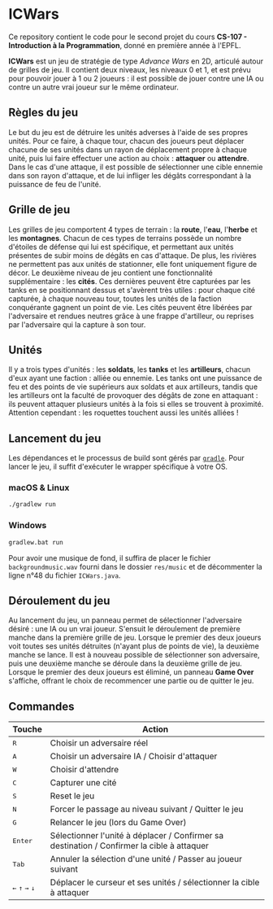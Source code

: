 ﻿# ICWars

Ce repository contient le code pour le second projet du cours **CS-107 - Introduction à la Programmation**, donné en première année à l'EPFL.

**ICWars** est un jeu de stratégie de type *Advance Wars* en 2D, articulé autour de grilles de jeu. Il contient deux niveaux, les niveaux $0$ et $1$, et est prévu pour pouvoir jouer à $1$ ou $2$ joueurs : il est possible de jouer contre une IA ou contre un autre vrai joueur sur le même ordinateur.

## Règles du jeu

Le but du jeu est de détruire les unités adverses à l'aide de ses propres unités. Pour ce faire, à chaque tour, chacun des joueurs peut déplacer chacune de ses unités dans un rayon de déplacement propre à chaque unité, puis lui faire effectuer une action au choix : **attaquer** ou **attendre**. Dans le cas d'une attaque, il est possible de sélectionner une cible ennemie dans son rayon d'attaque, et de lui infliger les dégâts correspondant à la puissance de feu de l'unité.

## Grille de jeu

Les grilles de jeu comportent 4 types de terrain : la **route**, l'**eau**, l'**herbe** et les **montagnes**. Chacun de ces types de terrains possède un nombre d'étoiles de défense qui lui est spécifique, et permettant aux unités présentes de subir moins de dégâts en cas d'attaque. De plus, les rivières ne permettent pas aux unités de stationner, elle font uniquement figure de décor. Le deuxième niveau de jeu contient une fonctionnalité supplémentaire : les **cités**. Ces dernières peuvent être capturées par les tanks en se positionnant dessus et s'avèrent très utiles : pour chaque cité capturée, à chaque nouveau tour, toutes les unités de la faction conquérante gagnent un point de vie. Les cités peuvent être libérées par l'adversaire et rendues neutres grâce à une frappe d'artilleur, ou reprises par l'adversaire qui la capture à son tour.

## Unités

Il y a trois types d'unités : les **soldats**, les **tanks** et les **artilleurs**, chacun d'eux ayant une faction : alliée ou ennemie. Les tanks ont une puissance de feu et des points de vie supérieurs aux soldats et aux artilleurs, tandis que les artilleurs ont la faculté de provoquer des dégâts de zone en attaquant : ils peuvent attaquer plusieurs unités à la fois si elles se trouvent à proximité. Attention cependant : les roquettes touchent aussi les unités alliées !

## Lancement du jeu

Les dépendances et le processus de build sont gérés par [`gradle`](https://gradle.org). Pour lancer le jeu, il suffit d'exécuter le wrapper spécifique à votre OS.

### macOS & Linux

```sh
./gradlew run
```

### Windows

```sh
gradlew.bat run
```

Pour avoir une musique de fond, il suffira de placer le fichier `backgroundmusic.wav` fourni dans le dossier `res/music` et de décommenter la ligne n°$48$ du fichier `ICWars.java`.

## Déroulement du jeu

Au lancement du jeu, un panneau permet de sélectionner l'adversaire désiré : une IA ou un vrai joueur. S'ensuit le déroulement de première manche dans la première grille de jeu. Lorsque le premier des deux joueurs voit toutes ses unités détruites (n'ayant plus de points de vie), la deuxième manche se lance. Il est à nouveau possible de sélectionner son adversaire, puis une deuxième manche se déroule dans la deuxième grille de jeu. Lorsque le premier des deux joueurs est éliminé, un panneau **Game Over** s'affiche, offrant le choix de recommencer une partie ou de quitter le jeu.

## Commandes

| Touche                                                                   | Action                                                                                     |
|--------------------------------------------------------------------------|--------------------------------------------------------------------------------------------|
| <kbd>R</kbd>                                                             | Choisir un adversaire réel                                                                 |
| <kbd>A</kbd>                                                             | Choisir un adversaire IA / Choisir d'attaquer                                              |
| <kbd>W </kbd>                                                            | Choisir d'attendre                                                                         |
| <kbd>C</kbd>                                                             | Capturer une cité                                                                          |
| <kbd>S</kbd>                                                             | Reset le jeu                                                                               |
| <kbd>N</kbd>                                                             | Forcer le passage au niveau suivant / Quitter le jeu                                       |
| <kbd>G</kbd>                                                             | Relancer le jeu (lors du Game Over)                                                        |
| <kbd>Enter</kbd>                                                         | Sélectionner l'unité à déplacer / Confirmer sa destination / Confirmer la cible à attaquer |
| <kbd>Tab</kbd>                                                           | Annuler la sélection d'une unité / Passer au joueur suivant                                |
| <kbd>&#8592;</kbd> <kbd>&#8593;</kbd> <kbd>&#8594;</kbd> <kbd>&#8595;</kbd> | Déplacer le curseur et ses unités / sélectionner la cible à attaquer                       |
